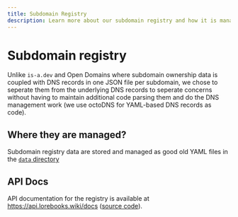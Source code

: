 ```yaml
---
title: Subdomain Registry
description: Learn more about our subdomain registry and how it is managed.
---
```


# Subdomain registry

Unlike `is-a.dev` and Open Domains where subdomain ownership data is coupled with
DNS records in one JSON file per subdomain, we chose to seperate them from the
underlying DNS records to seperate concerns without having to maintain additional
code parsing them and do the DNS management work (we use octoDNS for YAML-based
DNS records as code).

## Where they are managed?

Subdomain registry data are stored and managed as good old YAML files in the
[`data` directory](https://github.com/lorebooks-wiki/registry/tree/main/data)

## API Docs

API documentation for the registry is available at <https://api.lorebooks.wiki/docs>
([source code](https://github.com/lorebooks-wiki/registry/tree/main/api)).
